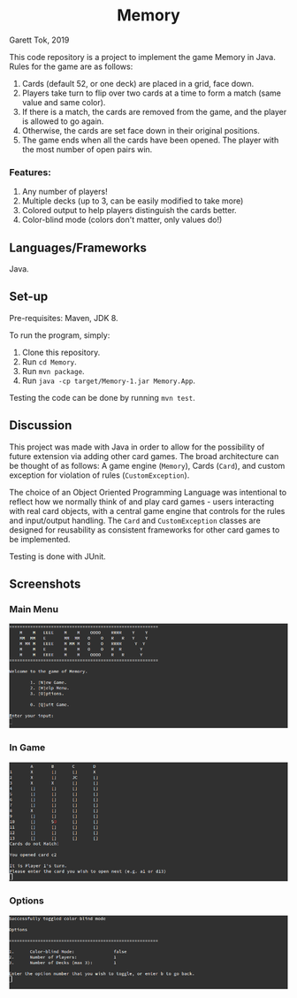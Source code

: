 <h1 align="center">
  Memory
</h1>

Garett Tok, 2019

This code repository is a project to implement the game Memory in Java. Rules for the game are as follows:

1. Cards (default 52, or one deck) are placed in a grid, face down.
1. Players take turn to flip over two cards at a time to form a match (same value and same color).
1. If there is a match, the cards are removed from the game, and the player is allowed to go again.
1. Otherwise, the cards are set face down in their original positions.
1. The game ends when all the cards have been opened. The player with the most number of open pairs win.

### Features:

1. Any number of players!
2. Multiple decks (up to 3, can be easily modified to take more)
3. Colored output to help players distinguish the cards better.
4. Color-blind mode (colors don't matter, only values do!)

## Languages/Frameworks

Java.

## Set-up

Pre-requisites: Maven, JDK 8.

To run the program, simply:

1. Clone this repository.
1. Run `cd Memory`.
1. Run `mvn package`.
1. Run `java -cp target/Memory-1.jar Memory.App`.

Testing the code can be done by running `mvn test`.

## Discussion

This project was made with Java in order to allow for the possibility of future extension via adding other card games. The broad architecture can be thought of as follows: A game engine (`Memory`), Cards (`Card`), and custom exception for violation of rules (`CustomException`).

The choice of an Object Oriented Programming Language was intentional to reflect how we normally think of and play card games - users interacting with real card objects, with a central game engine that controls for the rules and input/output handling. The `Card` and `CustomException` classes are designed for reusability as consistent frameworks for other card games to be implemented.

Testing is done with JUnit.

## Screenshots

### Main Menu

![Main Menu](https://github.com/walnutdust/memory/blob/master/Screenshots/mainMenu.png 'Main Menu')

### In Game

![In Game](https://github.com/walnutdust/memory/blob/master/Screenshots/inGame.png 'In Game')

### Options

![Options](https://github.com/walnutdust/memory/blob/master/Screenshots/options.png 'Options')
